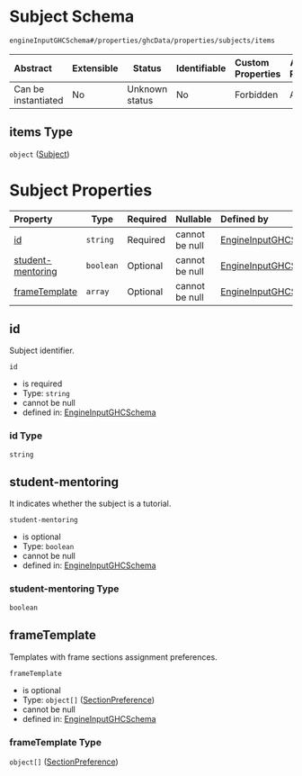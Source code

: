 # Subject Schema

```txt
engineInputGHCSchema#/properties/ghcData/properties/subjects/items
```




| Abstract            | Extensible | Status         | Identifiable | Custom Properties | Additional Properties | Access Restrictions | Defined In                                                         |
| :------------------ | ---------- | -------------- | ------------ | :---------------- | --------------------- | ------------------- | ------------------------------------------------------------------ |
| Can be instantiated | No         | Unknown status | No           | Forbidden         | Allowed               | none                | [ghc.schema.json\*](../out/ghc.schema.json "open original schema") |

## items Type

`object` ([Subject](ghc-properties-ghcdata-properties-subjects-subject.md))

# Subject Properties

| Property                                | Type      | Required | Nullable       | Defined by                                                                                                                                                                                                   |
| :-------------------------------------- | --------- | -------- | -------------- | :----------------------------------------------------------------------------------------------------------------------------------------------------------------------------------------------------------- |
| [id](#id)                               | `string`  | Required | cannot be null | [EngineInputGHCSchema](ghc-properties-ghcdata-properties-subjects-subject-properties-id.md "engineInputGHCSchema#/properties/ghcData/properties/subjects/items/properties/id")                               |
| [student-mentoring](#student-mentoring) | `boolean` | Optional | cannot be null | [EngineInputGHCSchema](ghc-properties-ghcdata-properties-subjects-subject-properties-student-mentoring.md "engineInputGHCSchema#/properties/ghcData/properties/subjects/items/properties/student-mentoring") |
| [frameTemplate](#frametemplate)         | `array`   | Optional | cannot be null | [EngineInputGHCSchema](ghc-definitions-frametemplate.md "engineInputGHCSchema#/properties/ghcData/properties/subjects/items/properties/frameTemplate")                                                       |

## id

Subject identifier.


`id`

-   is required
-   Type: `string`
-   cannot be null
-   defined in: [EngineInputGHCSchema](ghc-properties-ghcdata-properties-subjects-subject-properties-id.md "engineInputGHCSchema#/properties/ghcData/properties/subjects/items/properties/id")

### id Type

`string`

## student-mentoring

It indicates whether the subject is a tutorial.


`student-mentoring`

-   is optional
-   Type: `boolean`
-   cannot be null
-   defined in: [EngineInputGHCSchema](ghc-properties-ghcdata-properties-subjects-subject-properties-student-mentoring.md "engineInputGHCSchema#/properties/ghcData/properties/subjects/items/properties/student-mentoring")

### student-mentoring Type

`boolean`

## frameTemplate

Templates with frame sections assignment preferences.


`frameTemplate`

-   is optional
-   Type: `object[]` ([SectionPreference](ghc-definitions-frametemplate-sectionpreference.md))
-   cannot be null
-   defined in: [EngineInputGHCSchema](ghc-definitions-frametemplate.md "engineInputGHCSchema#/properties/ghcData/properties/subjects/items/properties/frameTemplate")

### frameTemplate Type

`object[]` ([SectionPreference](ghc-definitions-frametemplate-sectionpreference.md))
